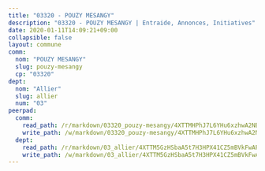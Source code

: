 ```yaml
---
title: "03320 - POUZY MESANGY"
description: "03320 - POUZY MESANGY | Entraide, Annonces, Initiatives"
date: 2020-01-11T14:09:21+09:00
collapsible: false
layout: commune
comm:
  nom: "POUZY MESANGY"
  slug: pouzy-mesangy
  cp: "03320"
dept:
  nom: "Allier"
  slug: allier
  num: "03"
peerpad:
  comm:
    read_path: /r/markdown/03320_pouzy-mesangy/4XTTMHPhJ7L6YHu6xzhwA2NB7QHDYwoi8xAznBgmj2ZeUBWSQ
    write_path: /w/markdown/03320_pouzy-mesangy/4XTTMHPhJ7L6YHu6xzhwA2NB7QHDYwoi8xAznBgmj2ZeUBWSQ-K3TgTwKH2zvA8VQSceV1ceN5TeWyptohhqwjWuDm2qEZRCQXCY6UHrdXHVp5nPG3vDqdeE6ebveZ2fxKHgK5xet2tRgg5HmYmxjPyDtxXDhd6sMcmYDiWZe44CgVHtYTkvNrffGQ
  dept:
    read_path: /r/markdown/03_allier/4XTTM5GzHSbaA5t7H3HPX41CZ5mBVkFwAP4hDd5RoBY2JsEAy
    write_path: /w/markdown/03_allier/4XTTM5GzHSbaA5t7H3HPX41CZ5mBVkFwAP4hDd5RoBY2JsEAy-K3TgTfK63S9nh1XDKRdQM5CC7MJ5PWSrKVUCPKbSrFQ3cakeCH8tQGdUR9DTAz4uGC38FSNg947MKdwTpPPt11GSCbnkNPZdBTNtwdL7kw34FMS1ADZJRkGgd1Xx6qPUaEUtuBP3
---
```


